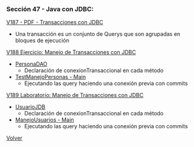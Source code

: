 ### Sección 47 - Java con JDBC: 

[V187 - PDF - Transacciones con JDBC](Apuntes/CJDBC-A-Leccion-TransaccionesJDBC.pdf)
 - Una transacción es un conjunto de Querys que son agrupadas en bloques 
    de ejecución

[V188 Ejercicio: Manejo de Transacciones con JDBC]()
- [PersonaDAO](V187_Leccion_Transacciones_con_JDBC/src/main/java/datos/PersonaDAO.java)
    * Declaración de conexionTransaccional en cada método
- [TestManejoPersonas - Main](V187_Leccion_Transacciones_con_JDBC/src/main/java/test/TestManejoPersonas.java)
    * Ejecutando las query haciendo una conexión previa con
            commits

[V189 Laboratorio: Manejo de Transacciones con JDBC](V189_Laboratorio_Manejo_de_Transacciones_con_JDBC/src/main/java)
- [UsuarioJDB](V189_Laboratorio_Manejo_de_Transacciones_con_JDBC/src/main/java/datos/UsuarioJDBC.java) 
    * Declaración de conexionTransaccional en cada método
- [ManejoUsuarios - Main](V189_Laboratorio_Manejo_de_Transacciones_con_JDBC/src/main/java/test/ManejoUsuarios.java)
    * Ejecutando las query haciendo una conexión previa con
            commits


[Volver](../)